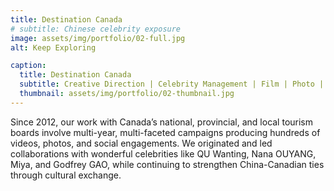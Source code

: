 ```yaml
---
title: Destination Canada
# subtitle: Chinese celebrity exposure
image: assets/img/portfolio/02-full.jpg
alt: Keep Exploring

caption:
  title: Destination Canada
  subtitle: Creative Direction | Celebrity Management | Film | Photo | Socials
  thumbnail: assets/img/portfolio/02-thumbnail.jpg
---
```

Since 2012, our work with Canada’s national, provincial, and local tourism boards involve multi-year, multi-faceted campaigns producing hundreds of videos, photos, and social engagements. We originated and led collaborations with wonderful celebrities like QU Wanting, Nana OUYANG, Miya, and Godfrey GAO, while continuing to strengthen China-Canadian ties through cultural exchange.
